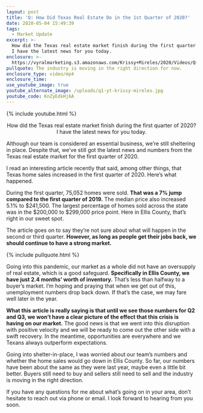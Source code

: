 ```yaml
---
layout: post
title: 'Q: How Did Texas Real Estate Do in the 1st Quarter of 2020?'
date: 2020-05-04 15:49:39
tags:
  - Market Update
excerpt: >-
  How did the Texas real estate market finish during the first quarter of 2020?
  I have the latest news for you today.
enclosure: >-
  https://vyralmarketing.s3.amazonaws.com/Krissy+Mireles/2020/Videos/Q-+How+Did+Texas+Real+Estate+Do+in+the+1st+Quarter+of+2020_.mp4
pullquote: The industry is moving in the right direction for now.
enclosure_type: video/mp4
enclosure_time:
use_youtube_image: true
youtube_alternate_image: /uploads/q1-yt-krissy-mireles.jpg
youtube_code: KnZyEdkHj6A
---
```


{% include youtube.html %}

<p style="text-align:center">How did the Texas real estate market finish during the first quarter of 2020? I have the latest news for you today.</p>

Although our team is considered an essential business, we’re still sheltering in place. Despite that, we’ve still got the latest news and numbers from the Texas real estate market for the first quarter of 2020.&nbsp;

I read an interesting article recently that said, among other things, that Texas home sales increased in the first quarter of 2020. Here’s what happened.&nbsp;

During the first quarter, 75,052 homes were sold. **That was a 7% jump compared to the first quarter of 2019.** The median price also increased 5.1% to $241,500. The largest percentage of homes sold across the state was in the $200,000 to $299,000 price point. Here in Ellis County, that’s right in our sweet spot.

The article goes on to say they’re not sure about what will happen in the second or third quarter. **However, as long as people get their jobs back, we should continue to have a strong market.&nbsp;**

{% include pullquote.html %}

Going into this pandemic, our market as a whole did not have an oversupply of real estate, which is a good safeguard. **Specifically in Ellis County, we have just 2.4 months’ worth of inventory.** That’s less than halfway to a buyer’s market. I’m hoping and praying that when we get out of this, unemployment numbers drop back down. If that’s the case, we may fare well later in the year.

**What this article is really saying is that until we see those numbers for Q2 and Q3, we won’t have a clear picture of the effect that this crisis is having on our market.** The good news is that we went into this disruption with positive velocity and we will be ready to come out the other side with a swift recovery. In the meantime, opportunities are everywhere and we Texans always outperform expectations.&nbsp;

Going into shelter-in-place, I was worried about our team’s numbers and whether the home sales would go down in Ellis County. So far, our numbers have been about the same as they were last year, maybe even a little bit better. Buyers still need to buy and sellers still need to sell and the industry is moving in the right direction.&nbsp;

If you have any questions for me about what’s going on in your area, don’t hesitate to reach out via phone or email. I look forward to hearing from you soon.

&nbsp;